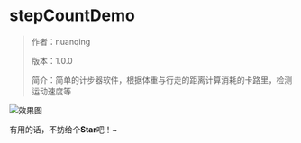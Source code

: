 # stepCountDemo

>作者：nuanqing
>
>版本：1.0.0
>
>简介：简单的计步器软件，根据体重与行走的距离计算消耗的卡路里，检测运动速度等
>


![效果图](https://github.com/nuanqing/stepCountDemo/blob/master/StepCount/stepCout.gif)


有用的话，不妨给个**Star**吧！~
